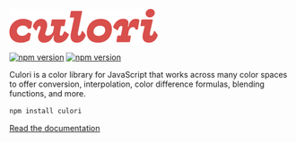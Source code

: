 ![culori](./docs/img/culori.svg)

<a href="https://www.npmjs.org/package/culori"><img src="https://img.shields.io/npm/v/culori.svg?style=flat-square&labelColor=d84f4c&color=black" alt="npm version"></a> <a href="https://bundlephobia.com/result?p=culori"><img src="https://img.shields.io/bundlephobia/minzip/culori?style=flat-square&labelColor=d84f4c&color=black" alt="npm version"></a>

Culori is a color library for JavaScript that works across many color spaces to offer conversion, interpolation, color difference formulas, blending functions, and more.

```bash
npm install culori
```

[Read the documentation](https://culorijs.org)
